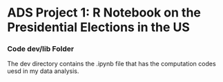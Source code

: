 # ADS Project 1:  R Notebook on the Presidential Elections in the US

### Code dev/lib Folder

The dev directory contains the .ipynb file that has the computation codes uesd in my data analysis.

